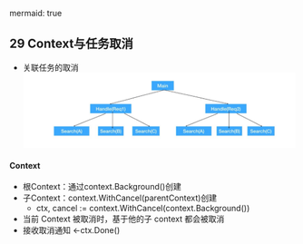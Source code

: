 mermaid: true
## 29 Context与任务取消
* 关联任务的取消
![cancel](cancel.png)

#### Context
* 根Context：通过context.Background()创建
* 子Context：context.WithCancel(parentContext)创建
    * ctx, cancel := context.WithCancel(context.Background())
* 当前 Context 被取消时，基于他的子 context 都会被取消
* 接收取消通知 <-ctx.Done()